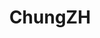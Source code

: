 ---
title: ChungZH
github: https://github.com/ChungZH
mode: light
transition: 1s
score: 73.3
archetype:
- Minimalistic
---